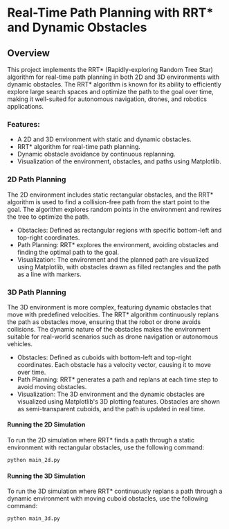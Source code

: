 # Real-Time Path Planning with RRT* and Dynamic Obstacles

## Overview
This project implements the RRT* (Rapidly-exploring Random Tree Star) algorithm for real-time path planning in both 2D and 3D environments with dynamic obstacles. The RRT* algorithm is known for its ability to efficiently explore large search spaces and optimize the path to the goal over time, making it well-suited for autonomous navigation, drones, and robotics applications.

### Features:
- A 2D and 3D environment with static and dynamic obstacles.
- RRT* algorithm for real-time path planning.
- Dynamic obstacle avoidance by continuous replanning.
- Visualization of the environment, obstacles, and paths using Matplotlib.

### 2D Path Planning

The 2D environment includes static rectangular obstacles, and the RRT* algorithm is used to find a collision-free path from the start point to the goal. The algorithm explores random points in the environment and rewires the tree to optimize the path.

- Obstacles: Defined as rectangular regions with specific bottom-left and top-right coordinates.
- Path Planning: RRT* explores the environment, avoiding obstacles and finding the optimal path to the goal.
- Visualization: The environment and the planned path are visualized using Matplotlib, with obstacles drawn as filled rectangles and the path as a line with markers.

### 3D Path Planning

The 3D environment is more complex, featuring dynamic obstacles that move with predefined velocities. The RRT* algorithm continuously replans the path as obstacles move, ensuring that the robot or drone avoids collisions. The dynamic nature of the obstacles makes the environment suitable for real-world scenarios such as drone navigation or autonomous vehicles.

- Obstacles: Defined as cuboids with bottom-left and top-right coordinates. Each obstacle has a velocity vector, causing it to move over time.
- Path Planning: RRT* generates a path and replans at each time step to avoid moving obstacles.
- Visualization: The 3D environment and the dynamic obstacles are visualized using Matplotlib's 3D plotting features. Obstacles are shown as semi-transparent cuboids, and the path is updated in real time.

#### Running the 2D Simulation
To run the 2D simulation where RRT* finds a path through a static environment with rectangular obstacles, use the following command:
```bash
python main_2d.py
```

#### Running the 3D Simulation
To run the 3D simulation where RRT* continuously replans a path through a dynamic environment with moving cuboid obstacles, use the following command:
```bash
python main_3d.py
